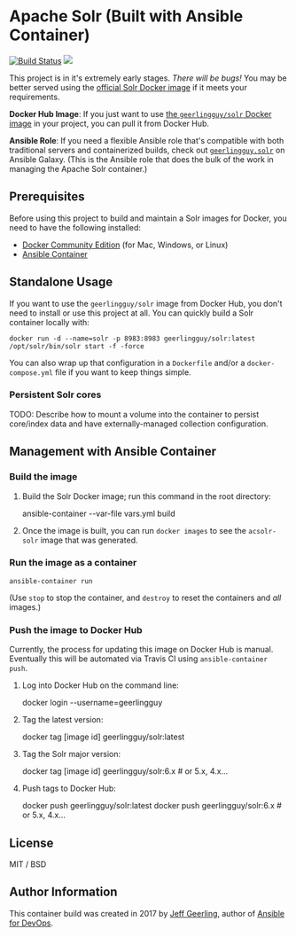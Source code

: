 # Apache Solr (Built with Ansible Container)

[![Build Status](https://travis-ci.org/geerlingguy/ac-solr.svg?branch=master)](https://travis-ci.org/geerlingguy/ac-solr) [![](https://images.microbadger.com/badges/image/geerlingguy/solr.svg)](https://microbadger.com/images/geerlingguy/solr "Get your own image badge on microbadger.com")

This project is in it's extremely early stages. _There will be bugs!_ You may be better served using the [official Solr Docker image](https://hub.docker.com/_/solr/) if it meets your requirements.

**Docker Hub Image**: If you just want to use [the `geerlingguy/solr` Docker image](https://hub.docker.com/r/geerlingguy/solr/) in your project, you can pull it from Docker Hub.

**Ansible Role**: If you need a flexible Ansible role that's compatible with both traditional servers and containerized builds, check out [`geerlingguy.solr`](https://galaxy.ansible.com/geerlingguy/solr/) on Ansible Galaxy. (This is the Ansible role that does the bulk of the work in managing the Apache Solr container.)

## Prerequisites

Before using this project to build and maintain a Solr images for Docker, you need to have the following installed:

  - [Docker Community Edition](https://docs.docker.com/engine/installation/) (for Mac, Windows, or Linux)
  - [Ansible Container](https://docs.ansible.com/ansible-container/installation.html)

## Standalone Usage

If you want to use the `geerlingguy/solr` image from Docker Hub, you don't need to install or use this project at all. You can quickly build a Solr container locally with:

    docker run -d --name=solr -p 8983:8983 geerlingguy/solr:latest /opt/solr/bin/solr start -f -force

You can also wrap up that configuration in a `Dockerfile` and/or a `docker-compose.yml` file if you want to keep things simple.

### Persistent Solr cores

TODO: Describe how to mount a volume into the container to persist core/index data and have externally-managed collection configuration.

## Management with Ansible Container

### Build the image

  1. Build the Solr Docker image; run this command in the root directory:

      ansible-container --var-file vars.yml build

  1. Once the image is built, you can run `docker images` to see the `acsolr-solr` image that was generated.

### Run the image as a container

    ansible-container run

(Use `stop` to stop the container, and `destroy` to reset the containers and _all_ images.)

### Push the image to Docker Hub

Currently, the process for updating this image on Docker Hub is manual. Eventually this will be automated via Travis CI using `ansible-container push`.

  1. Log into Docker Hub on the command line:

      docker login --username=geerlingguy

  1. Tag the latest version:

      docker tag [image id] geerlingguy/solr:latest

  1. Tag the Solr major version:

      docker tag [image id] geerlingguy/solr:6.x # or 5.x, 4.x...

  1. Push tags to Docker Hub:

      docker push geerlingguy/solr:latest
      docker push geerlingguy/solr:6.x # or 5.x, 4.x...


## License

MIT / BSD

## Author Information

This container build was created in 2017 by [Jeff Geerling](https://www.jeffgeerling.com/), author of [Ansible for DevOps](https://www.ansiblefordevops.com/).
